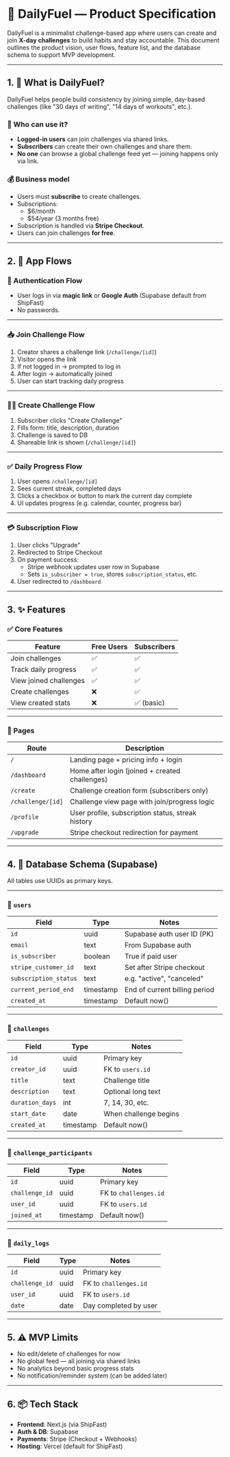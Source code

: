 # 🧠 DailyFuel — Product Specification

DailyFuel is a minimalist challenge-based app where users can create and join **X-day challenges** to build habits and stay accountable. This document outlines the product vision, user flows, feature list, and the database schema to support MVP development.

---

## 1. 🧾 What is DailyFuel?

DailyFuel helps people build consistency by joining simple, day-based challenges (like "30 days of writing", "14 days of workouts", etc.). 

### 👥 Who can use it?

- **Logged-in users** can join challenges via shared links.
- **Subscribers** can create their own challenges and share them.
- **No one** can browse a global challenge feed yet — joining happens only via link.

### 💰 Business model

- Users must **subscribe** to create challenges.
- Subscriptions:
  - $6/month
  - $54/year (3 months free)
- Subscription is handled via **Stripe Checkout**.
- Users can join challenges **for free**.

---

## 2. 🔁 App Flows

### 🔐 Authentication Flow
- User logs in via **magic link** or **Google Auth** (Supabase default from ShipFast)
- No passwords.

---

### 📥 Join Challenge Flow
1. Creator shares a challenge link (`/challenge/[id]`)
2. Visitor opens the link
3. If not logged in → prompted to log in
4. After login → automatically joined
5. User can start tracking daily progress

---

### 🧑‍💻 Create Challenge Flow
1. Subscriber clicks "Create Challenge"
2. Fills form: title, description, duration
3. Challenge is saved to DB
4. Shareable link is shown (`/challenge/[id]`)

---

### ✅ Daily Progress Flow
1. User opens `/challenge/[id]`
2. Sees current streak, completed days
3. Clicks a checkbox or button to mark the current day complete
4. UI updates progress (e.g. calendar, counter, progress bar)

---

### 💳 Subscription Flow
1. User clicks "Upgrade"
2. Redirected to Stripe Checkout
3. On payment success:
   - Stripe webhook updates user row in Supabase
   - Sets `is_subscriber = true`, stores `subscription_status`, etc.
4. User redirected to `/dashboard`

---

## 3. ✨ Features

### ✅ Core Features

| Feature                | Free Users | Subscribers |
|------------------------|------------|-------------|
| Join challenges        | ✅         | ✅          |
| Track daily progress   | ✅         | ✅          |
| View joined challenges | ✅         | ✅          |
| Create challenges      | ❌         | ✅          |
| View created stats     | ❌         | ✅ (basic)  |

---

### 📄 Pages

| Route                | Description                                               |
|----------------------|-----------------------------------------------------------|
| `/`                  | Landing page + pricing info + login                       |
| `/dashboard`         | Home after login (joined + created challenges)            |
| `/create`            | Challenge creation form (subscribers only)                |
| `/challenge/[id]`    | Challenge view page with join/progress logic              |
| `/profile`           | User profile, subscription status, streak history         |
| `/upgrade`           | Stripe checkout redirection for payment                   |

---

## 4. 🧱 Database Schema (Supabase)

All tables use UUIDs as primary keys.

---

### 🔸 `users`

| Field               | Type      | Notes                          |
|---------------------|-----------|--------------------------------|
| `id`                | uuid      | Supabase auth user ID (PK)     |
| `email`             | text      | From Supabase auth             |
| `is_subscriber`     | boolean   | True if paid user              |
| `stripe_customer_id`| text      | Set after Stripe checkout      |
| `subscription_status`| text     | e.g. "active", "canceled"      |
| `current_period_end`| timestamp | End of current billing period  |
| `created_at`        | timestamp | Default now()                  |

---

### 🔸 `challenges`

| Field         | Type    | Notes                             |
|---------------|---------|-----------------------------------|
| `id`          | uuid    | Primary key                       |
| `creator_id`  | uuid    | FK to `users.id`                  |
| `title`       | text    | Challenge title                   |
| `description` | text    | Optional long text                |
| `duration_days`| int    | 7, 14, 30, etc.                   |
| `start_date`  | date    | When challenge begins             |
| `created_at`  | timestamp | Default now()                   |

---

### 🔸 `challenge_participants`

| Field         | Type    | Notes                          |
|---------------|---------|--------------------------------|
| `id`          | uuid    | Primary key                    |
| `challenge_id`| uuid    | FK to `challenges.id`          |
| `user_id`     | uuid    | FK to `users.id`               |
| `joined_at`   | timestamp | Default now()               |

---

### 🔸 `daily_logs`

| Field         | Type    | Notes                          |
|---------------|---------|--------------------------------|
| `id`          | uuid    | Primary key                    |
| `challenge_id`| uuid    | FK to `challenges.id`          |
| `user_id`     | uuid    | FK to `users.id`               |
| `date`        | date    | Day completed by user          |

---

## 5. ⚠️ MVP Limits

- No edit/delete of challenges for now
- No global feed — all joining via shared links
- No analytics beyond basic progress stats
- No notification/reminder system (can be added later)

---

## 6. 📦 Tech Stack

- **Frontend**: Next.js (via ShipFast)
- **Auth & DB**: Supabase
- **Payments**: Stripe (Checkout + Webhooks)
- **Hosting**: Vercel (default for ShipFast)